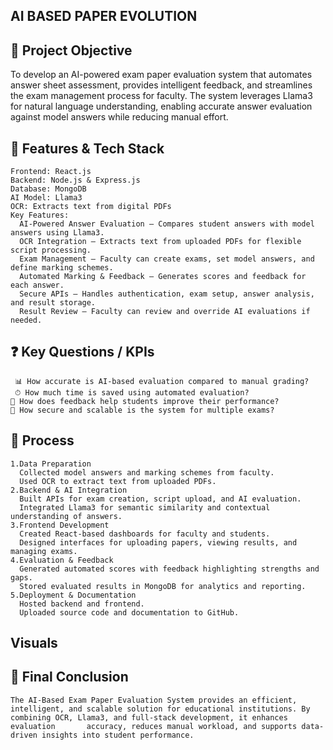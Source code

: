 ## AI BASED PAPER EVOLUTION
## 📌 Project Objective
  To develop an AI-powered exam paper evaluation system that automates answer sheet assessment, provides intelligent feedback, and streamlines the exam management process for faculty.
  The system leverages Llama3 for natural language understanding, enabling accurate answer evaluation against model answers while reducing manual effort.
## 📂 Features & Tech Stack
    Frontend: React.js
    Backend: Node.js & Express.js
    Database: MongoDB
    AI Model: Llama3
    OCR: Extracts text from digital PDFs
    Key Features:
      AI-Powered Answer Evaluation – Compares student answers with model answers using Llama3.
      OCR Integration – Extracts text from uploaded PDFs for flexible script processing.
      Exam Management – Faculty can create exams, set model answers, and define marking schemes.
      Automated Marking & Feedback – Generates scores and feedback for each answer.
      Secure APIs – Handles authentication, exam setup, answer analysis, and result storage.
      Result Review – Faculty can review and override AI evaluations if needed.
 ## ❓ Key Questions / KPIs
     📊 How accurate is AI-based evaluation compared to manual grading?
     ⏱ How much time is saved using automated evaluation?
    🧾 How does feedback help students improve their performance?
    🔐 How secure and scalable is the system for multiple exams?
## 🔧 Process
    1.Data Preparation
      Collected model answers and marking schemes from faculty.
      Used OCR to extract text from uploaded PDFs.
    2.Backend & AI Integration
      Built APIs for exam creation, script upload, and AI evaluation.
      Integrated Llama3 for semantic similarity and contextual understanding of answers.
    3.Frontend Development
      Created React-based dashboards for faculty and students.
      Designed interfaces for uploading papers, viewing results, and managing exams.
    4.Evaluation & Feedback
      Generated automated scores with feedback highlighting strengths and gaps.
      Stored evaluated results in MongoDB for analytics and reporting.
    5.Deployment & Documentation
      Hosted backend and frontend.
      Uploaded source code and documentation to GitHub.
## Visuals
## 🏁 Final Conclusion
    The AI-Based Exam Paper Evaluation System provides an efficient, intelligent, and scalable solution for educational institutions. By combining OCR, Llama3, and full-stack development, it enhances evaluation       accuracy, reduces manual workload, and supports data-driven insights into student performance.

